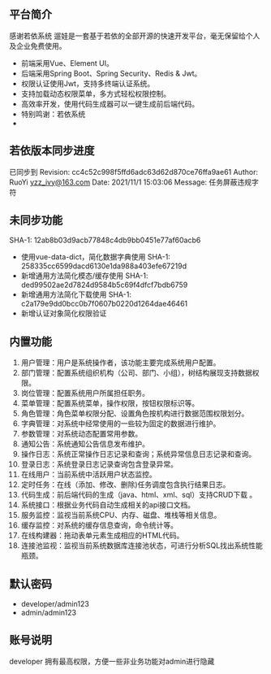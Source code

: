 ## 平台简介
感谢若依系统
遛娃是一套基于若依的全部开源的快速开发平台，毫无保留给个人及企业免费使用。

* 前端采用Vue、Element UI。
* 后端采用Spring Boot、Spring Security、Redis & Jwt。
* 权限认证使用Jwt，支持多终端认证系统。
* 支持加载动态权限菜单，多方式轻松权限控制。
* 高效率开发，使用代码生成器可以一键生成前后端代码。
* 特别鸣谢：若依系统
* 

## 若依版本同步进度
已同步到 
Revision: cc4c52c998f5ffd6adc63d62d870ce76ffa9ae61
Author: RuoYi <yzz_ivy@163.com>
Date: 2021/11/1 15:03:06
Message:
任务屏蔽违规字符


## 未同步功能
SHA-1: 12ab8b03d9acb77848c4db9bb0451e77af60acb6
* 使用vue-data-dict，简化数据字典使用
SHA-1: 258335cc6599dacd6130e1da988a403efe67219d
* 新增通用方法简化模态/缓存使用
SHA-1: ded99502ae2d7824d9584b5c69f4dfcf7bdb6759
* 新增通用方法简化下载使用
SHA-1: c2a179e9dd0bcc0b7f0607b0220d1264dae46461
* 新增认证对象简化权限验证






## 内置功能

1.  用户管理：用户是系统操作者，该功能主要完成系统用户配置。
2.  部门管理：配置系统组织机构（公司、部门、小组），树结构展现支持数据权限。
3.  岗位管理：配置系统用户所属担任职务。
4.  菜单管理：配置系统菜单，操作权限，按钮权限标识等。
5.  角色管理：角色菜单权限分配、设置角色按机构进行数据范围权限划分。
6.  字典管理：对系统中经常使用的一些较为固定的数据进行维护。
7.  参数管理：对系统动态配置常用参数。
8.  通知公告：系统通知公告信息发布维护。
9.  操作日志：系统正常操作日志记录和查询；系统异常信息日志记录和查询。
10. 登录日志：系统登录日志记录查询包含登录异常。
11. 在线用户：当前系统中活跃用户状态监控。
12. 定时任务：在线（添加、修改、删除)任务调度包含执行结果日志。
13. 代码生成：前后端代码的生成（java、html、xml、sql）支持CRUD下载 。
14. 系统接口：根据业务代码自动生成相关的api接口文档。
15. 服务监控：监视当前系统CPU、内存、磁盘、堆栈等相关信息。
16. 缓存监控：对系统的缓存信息查询，命令统计等。
17. 在线构建器：拖动表单元素生成相应的HTML代码。
18. 连接池监视：监视当前系统数据库连接池状态，可进行分析SQL找出系统性能瓶颈。

## 默认密码
- developer/admin123 
- admin/admin123  

## 账号说明
developer 拥有最高权限，方便一些非业务功能对admin进行隐藏
